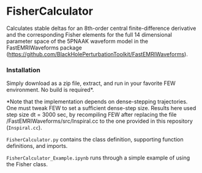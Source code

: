 # FisherCalculator
Calculates stable deltas for an 8th-order central finite-difference derivative and the corresponding Fisher elements for the full 14 dimensional parameter space of the 5PNAAK waveform model in the FastEMRIWaveforms package (https://github.com/BlackHolePerturbationToolkit/FastEMRIWaveforms). 

### Installation
Simply download as a zip file, extract, and run in your favorite FEW environment. No build is required*. 

*Note that the implementation depends on dense-stepping trajectories. One must tweak FEW to set a sufficient dense-step size. Results here used step size dt = 3000 sec, by recompiling FEW after replacing the file /FastEMRIWaveforms/src/Inspiral.cc to the one provided in this repository (``Inspiral.cc``).  

`FisherCalculator.py` contains the class definition, supporting function definitions, and imports. 

`FisherCalculator_Example.ipynb` runs through a simple example of using the Fisher class. 

